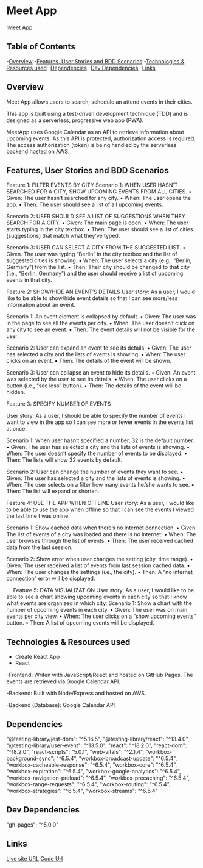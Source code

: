 # Meet App

[!Meet App](https://i.imgur.com/gAunlPc.png)

## Table of Contents
-[Overview](#overview)
-[Features, User Stories and BDD Scenarios](#features-user-stories-and-bdd-scenarios)
-[Technologies & Resources used](#technologies--resources-used)
-[Dependencies](#dependencies)
-[Dev Dependencies](#dev-dependencies)
-[Links](#links)


## Overview

Meet App allows users to search, schedule an attend events in their cities.

This app is built using a test-driven development technique (TDD) and is designed as a serverless, progressive web app (PWA). 

MeetApp uses Google Calendar as an API to retrieve information about upcoming events. As this API is protected, authorization access is required. The access authorization (token) is being handled by the serverless backend hosted on AWS.

## Features, User Stories and BDD Scenarios

Feature 1: FILTER EVENTS BY CITY
Scenario 1: WHEN USER HASN’T SEARCHED FOR A CITY, SHOW UPCOMING EVENTS FROM ALL CITIES.
•	Given: The user hasn’t searched for any city.
•	When: The user opens the app.
•	Then: The user should see a list of all upcoming events.

Scenario 2: USER SHOULD SEE A LIST OF SUGGESTIONS WHEN THEY SEARCH FOR A CITY.
•	Given: The main page is open.
•	When: The user starts typing in the city textbox.
•	Then: The user should see a list of cities (suggestions) that match what they’ve typed.

Scenario 3: USER CAN SELECT A CITY FROM THE SUGGESTED LIST.
•	Given. The user was typing “Berlin” in the city textbox and the list of suggested cities is showing.
•	When: The user selects a city (e.g., “Berlin, Germany”) from the list.
•	Then: Their city should be changed to that city (i.e., “Berlin, Germany”) and the user should receive a list of upcoming events in that city.


Feature 2: SHOW/HIDE AN EVENT’S DETAILS
User story: As a user, I would like to be able to show/hide event details so that I can see more/less information about an event.

Scenario 1: An event element is collapsed by default.
•	Given: The user was in the page to see all the events per city.
•	When: The user doesn’t click on any city to see an event.
•	Then: The event details will not be visible for the user.

Scenario 2: User can expand an event to see its details.
•	Given: The user has selected a city and the lists of events is showing.
•	When: The user clicks on an event.
•	Then: The details of the event will be shown.

Scenario 3: User can collapse an event to hide its details.
•	Given: An event was selected by the user to see its details.
•	When: The user clicks on a button (i.e., “see less” button).
•	Then: The details of the event will be hidden.
 

Feature 3: SPECIFY NUMBER OF EVENTS

User story: As a user, I should be able to specify the number of events I want to view in the app so I can see more or fewer events in the events list at once.

Scenario 1: When user hasn’t specified a number, 32 is the default number.
•	Given: The user has selected a city and the lists of events is showing.
•	When: The user doesn’t specify the number of events to be displayed.
•	Then: The lists will show 32 events by default.

Scenario 2: User can change the number of events they want to see.
•	Given: The user has selected a city and the lists of events is showing.
•	When: The user selects on a filter how many events he/she wants to see.
•	Then: The list will expand or shorten.


Feature 4: USE THE APP WHEN OFFLINE
User story: As a user, I would like to be able to use the app when offline so that I can see the events I viewed the last time I was online.

Scenario 1: Show cached data when there’s no internet connection.
•	Given: The list of events of a city was loaded and there is no internet.
•	When: The user browses through the list of events.
•	Then: The user received cached data from the last session.

Scenario 2: Show error when user changes the setting (city, time range).
•	Given: The user received a list of events from last session cached data.
•	When: The user changes the settings (i.e., the city).
•	Then: A “no internet connection” error will be displayed.

 
Feature 5: DATA VISUALIZATION
User story: As a user, I would like to be able to see a chart showing upcoming events in each city so that I know what events are organized in which city.
Scenario 1: Show a chart with the number of upcoming events in each city.
•	Given: The user was on main events per city view.
•	When: The user clicks on a “show upcoming events” button.
•	Then: A list of upcoming events will be displayed.


## Technologies & Resources used

- Create React App
- React


-Frontend:
Writen with JavaScript/React and hosted on GitHub Pages. The events are retrieved via Google Calendar API.

-Backend:
Built with Node/Express and hosted on AWS.

-Backend (Database):
Google Calendar API

## Dependencies
"@testing-library/jest-dom": "^5.16.5",
"@testing-library/react": "^13.4.0",
"@testing-library/user-event": "^13.5.0",
"react": "^18.2.0",
"react-dom": "^18.2.0",
"react-scripts": "5.0.1",
"web-vitals": "^2.1.4",
"workbox-background-sync": "^6.5.4",
"workbox-broadcast-update": "^6.5.4",
"workbox-cacheable-response": "^6.5.4",
"workbox-core": "^6.5.4",
"workbox-expiration": "^6.5.4",
"workbox-google-analytics": "^6.5.4",
"workbox-navigation-preload": "^6.5.4",
"workbox-precaching": "^6.5.4",
"workbox-range-requests": "^6.5.4",
"workbox-routing": "^6.5.4",
"workbox-strategies": "^6.5.4",
"workbox-streams": "^6.5.4"

## Dev Dependencies
"gh-pages": "^5.0.0"


## Links
[Live site URL](https://gabcb.github.io/meet/)
[Code Url](https://github.com/GabCB/meet)

